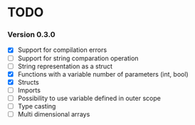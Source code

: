 TODO
=========

### Version 0.3.0

* [X] Support for compilation errors
* [ ] Support for string comparation operation
* [ ] String representation as a struct
* [X] Functions with a variable number of parameters (int, bool)
* [X] Structs
* [ ] Imports
* [ ] Possibility to use variable defined in outer scope
* [ ] Type casting
* [ ] Multi dimensional arrays